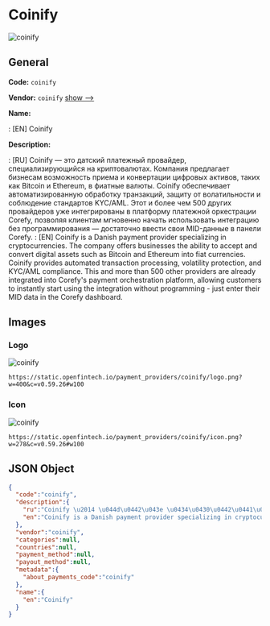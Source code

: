 
# Coinify 
![coinify](https://static.openfintech.io/payment_providers/coinify/logo.png?w=400&c=v0.59.26#w100)  

## General 
 
**Code:** `coinify` 
 
**Vendor:** `coinify` [show -->](/vendors/coinify/) 
 
**Name:** 
 
:	[EN] Coinify 
 
**Description:** 
 
: [RU] Coinify — это датский платежный провайдер, специализирующийся на криптовалютах. Компания предлагает бизнесам возможность приема и конвертации цифровых активов, таких как Bitcoin и Ethereum, в фиатные валюты. Coinify обеспечивает автоматизированную обработку транзакций, защиту от волатильности и соблюдение стандартов KYC/AML. Этот и более чем 500 других провайдеров уже интегрированы в платформу платежной оркестрации Corefy, позволяя клиентам мгновенно начать использовать интеграцию без программирования — достаточно ввести свои MID-данные в панели Corefy. 
: [EN] Coinify is a Danish payment provider specializing in cryptocurrencies. The company offers businesses the ability to accept and convert digital assets such as Bitcoin and Ethereum into fiat currencies. Coinify provides automated transaction processing, volatility protection, and KYC/AML compliance. This and more than 500 other providers are already integrated into Corefy's payment orchestration platform, allowing customers to instantly start using the integration without programming - just enter their MID data in the Corefy dashboard. 
 

## Images 

### Logo 
 
![coinify](https://static.openfintech.io/payment_providers/coinify/logo.png?w=400&c=v0.59.26#w100)  

```
https://static.openfintech.io/payment_providers/coinify/logo.png?w=400&c=v0.59.26#w100
```  

### Icon 
 
![coinify](https://static.openfintech.io/payment_providers/coinify/icon.png?w=278&c=v0.59.26#w100)  

```
https://static.openfintech.io/payment_providers/coinify/icon.png?w=278&c=v0.59.26#w100
```  

## JSON Object 

```json
{
  "code":"coinify",
  "description":{
    "ru":"Coinify \u2014 \u044d\u0442\u043e \u0434\u0430\u0442\u0441\u043a\u0438\u0439 \u043f\u043b\u0430\u0442\u0435\u0436\u043d\u044b\u0439 \u043f\u0440\u043e\u0432\u0430\u0439\u0434\u0435\u0440, \u0441\u043f\u0435\u0446\u0438\u0430\u043b\u0438\u0437\u0438\u0440\u0443\u044e\u0449\u0438\u0439\u0441\u044f \u043d\u0430 \u043a\u0440\u0438\u043f\u0442\u043e\u0432\u0430\u043b\u044e\u0442\u0430\u0445. \u041a\u043e\u043c\u043f\u0430\u043d\u0438\u044f \u043f\u0440\u0435\u0434\u043b\u0430\u0433\u0430\u0435\u0442 \u0431\u0438\u0437\u043d\u0435\u0441\u0430\u043c \u0432\u043e\u0437\u043c\u043e\u0436\u043d\u043e\u0441\u0442\u044c \u043f\u0440\u0438\u0435\u043c\u0430 \u0438 \u043a\u043e\u043d\u0432\u0435\u0440\u0442\u0430\u0446\u0438\u0438 \u0446\u0438\u0444\u0440\u043e\u0432\u044b\u0445 \u0430\u043a\u0442\u0438\u0432\u043e\u0432, \u0442\u0430\u043a\u0438\u0445 \u043a\u0430\u043a Bitcoin \u0438 Ethereum, \u0432 \u0444\u0438\u0430\u0442\u043d\u044b\u0435 \u0432\u0430\u043b\u044e\u0442\u044b. Coinify \u043e\u0431\u0435\u0441\u043f\u0435\u0447\u0438\u0432\u0430\u0435\u0442 \u0430\u0432\u0442\u043e\u043c\u0430\u0442\u0438\u0437\u0438\u0440\u043e\u0432\u0430\u043d\u043d\u0443\u044e \u043e\u0431\u0440\u0430\u0431\u043e\u0442\u043a\u0443 \u0442\u0440\u0430\u043d\u0437\u0430\u043a\u0446\u0438\u0439, \u0437\u0430\u0449\u0438\u0442\u0443 \u043e\u0442 \u0432\u043e\u043b\u0430\u0442\u0438\u043b\u044c\u043d\u043e\u0441\u0442\u0438 \u0438 \u0441\u043e\u0431\u043b\u044e\u0434\u0435\u043d\u0438\u0435 \u0441\u0442\u0430\u043d\u0434\u0430\u0440\u0442\u043e\u0432 KYC\/AML. \u042d\u0442\u043e\u0442 \u0438 \u0431\u043e\u043b\u0435\u0435 \u0447\u0435\u043c 500 \u0434\u0440\u0443\u0433\u0438\u0445 \u043f\u0440\u043e\u0432\u0430\u0439\u0434\u0435\u0440\u043e\u0432 \u0443\u0436\u0435 \u0438\u043d\u0442\u0435\u0433\u0440\u0438\u0440\u043e\u0432\u0430\u043d\u044b \u0432 \u043f\u043b\u0430\u0442\u0444\u043e\u0440\u043c\u0443 \u043f\u043b\u0430\u0442\u0435\u0436\u043d\u043e\u0439 \u043e\u0440\u043a\u0435\u0441\u0442\u0440\u0430\u0446\u0438\u0438 Corefy, \u043f\u043e\u0437\u0432\u043e\u043b\u044f\u044f \u043a\u043b\u0438\u0435\u043d\u0442\u0430\u043c \u043c\u0433\u043d\u043e\u0432\u0435\u043d\u043d\u043e \u043d\u0430\u0447\u0430\u0442\u044c \u0438\u0441\u043f\u043e\u043b\u044c\u0437\u043e\u0432\u0430\u0442\u044c \u0438\u043d\u0442\u0435\u0433\u0440\u0430\u0446\u0438\u044e \u0431\u0435\u0437 \u043f\u0440\u043e\u0433\u0440\u0430\u043c\u043c\u0438\u0440\u043e\u0432\u0430\u043d\u0438\u044f \u2014 \u0434\u043e\u0441\u0442\u0430\u0442\u043e\u0447\u043d\u043e \u0432\u0432\u0435\u0441\u0442\u0438 \u0441\u0432\u043e\u0438 MID-\u0434\u0430\u043d\u043d\u044b\u0435 \u0432 \u043f\u0430\u043d\u0435\u043b\u0438 Corefy.",
    "en":"Coinify is a Danish payment provider specializing in cryptocurrencies. The company offers businesses the ability to accept and convert digital assets such as Bitcoin and Ethereum into fiat currencies. Coinify provides automated transaction processing, volatility protection, and KYC\/AML compliance. This and more than 500 other providers are already integrated into Corefy's payment orchestration platform, allowing customers to instantly start using the integration without programming - just enter their MID data in the Corefy dashboard."
  },
  "vendor":"coinify",
  "categories":null,
  "countries":null,
  "payment_method":null,
  "payout_method":null,
  "metadata":{
    "about_payments_code":"coinify"
  },
  "name":{
    "en":"Coinify"
  }
}
```  
